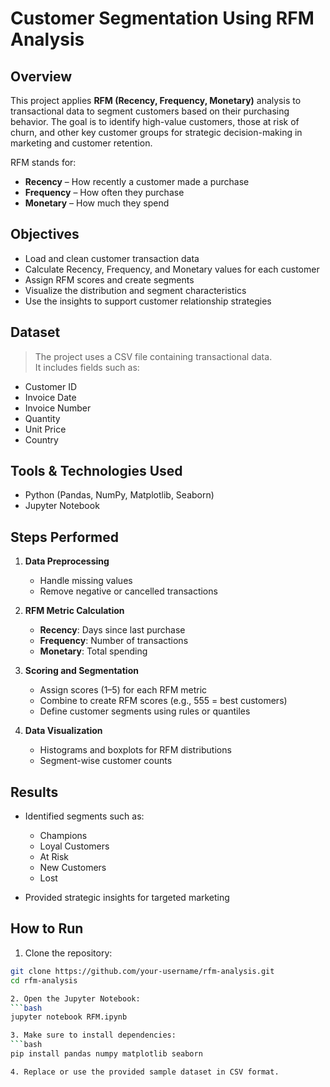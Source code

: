 # Customer Segmentation Using RFM Analysis

## Overview

This project applies **RFM (Recency, Frequency, Monetary)** analysis to transactional data to segment customers based on their purchasing behavior. The goal is to identify high-value customers, those at risk of churn, and other key customer groups for strategic decision-making in marketing and customer retention.

RFM stands for:
- **Recency** – How recently a customer made a purchase
- **Frequency** – How often they purchase
- **Monetary** – How much they spend

## Objectives

- Load and clean customer transaction data
- Calculate Recency, Frequency, and Monetary values for each customer
- Assign RFM scores and create segments
- Visualize the distribution and segment characteristics
- Use the insights to support customer relationship strategies

## Dataset

> The project uses a CSV file containing transactional data.  
> It includes fields such as:
- Customer ID
- Invoice Date
- Invoice Number
- Quantity
- Unit Price
- Country

## Tools & Technologies Used

- Python (Pandas, NumPy, Matplotlib, Seaborn)
- Jupyter Notebook

## Steps Performed

1. **Data Preprocessing**
   - Handle missing values
   - Remove negative or cancelled transactions

2. **RFM Metric Calculation**
   - **Recency**: Days since last purchase
   - **Frequency**: Number of transactions
   - **Monetary**: Total spending

3. **Scoring and Segmentation**
   - Assign scores (1–5) for each RFM metric
   - Combine to create RFM scores (e.g., 555 = best customers)
   - Define customer segments using rules or quantiles

4. **Data Visualization**
   - Histograms and boxplots for RFM distributions
   - Segment-wise customer counts

## Results

- Identified segments such as:
  - Champions
  - Loyal Customers
  - At Risk
  - New Customers
  - Lost

- Provided strategic insights for targeted marketing

## How to Run

1. Clone the repository:
```bash
git clone https://github.com/your-username/rfm-analysis.git
cd rfm-analysis

2. Open the Jupyter Notebook:
```bash
jupyter notebook RFM.ipynb

3. Make sure to install dependencies:
```bash
pip install pandas numpy matplotlib seaborn

4. Replace or use the provided sample dataset in CSV format.
